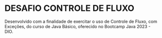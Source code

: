 # DESAFIO CONTROLE DE FLUXO
Desenvolvido com a finalidade de exercitar o uso de Controle de Fluxo, com Exceções, do curso de Java Básico, oferecido no Bootcamp Java 2023 - DIO.

